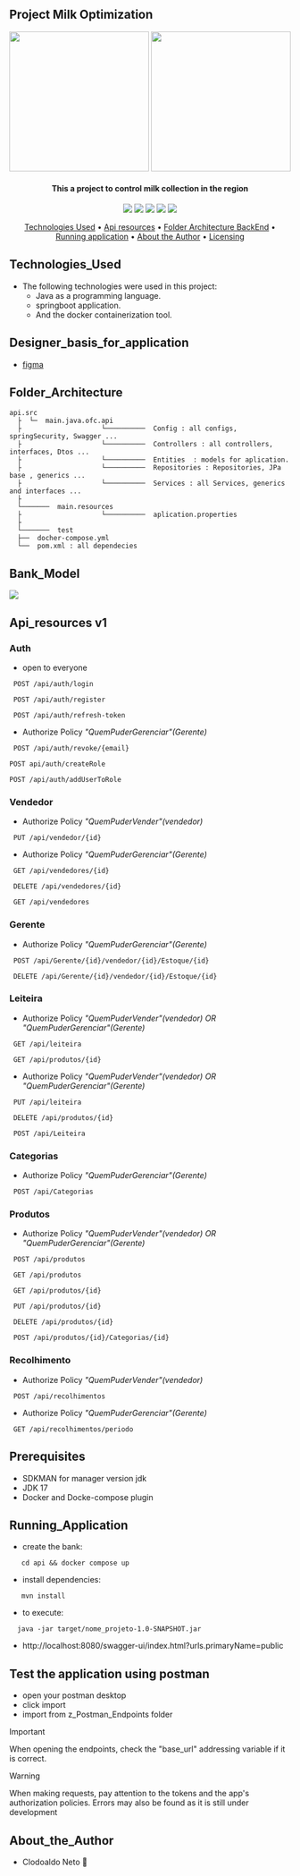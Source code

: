 ## Project Milk Optimization

<div align="center">
  <img src="https://github.com/yt-neto/milkapi/blob/main/docs/img/img1.png" width="250" height="250" />
  <img src="https://github.com/yt-neto/milkapi/blob/main/docs/img/img2.png" width="250" height="250" />
</div>

<h4 align="center">This a project to control milk collection in the region </h4>

<p align="center">
<img src="https://sonarcloud.io/api/project_badges/measure?project=yt-neto_milkapi&metric=alert_status">
<img src="https://sonarcloud.io/api/project_badges/measure?project=yt-neto_milkapi&metric=coverage">
<img src="https://sonarcloud.io/api/project_badges/measure?project=yt-neto_milkapi&metric=duplicated_lines_density">
<img src="https://sonarcloud.io/api/project_badges/measure?project=yt-neto_milkapi&metric=security_rating">
<img src="https://sonarcloud.io/api/project_badges/measure?project=yt-neto_milkapi&metric=sqale_index">
</p>

<p align="center">
    <a href="#Technologies_Used">Technologies Used</a> •
    <a href="#Api_resources">Api resources</a> •
    <a href="#Folder_Architecture">Folder Architecture BackEnd</a> •
    <a href="#Running_Application">Running application</a> •
    <a href="#About_the_Author">About the Author</a> •
    <a href="https://github.com/neto-works/estocaria_ponto_net/blob/main/LICENSE">Licensing</a>
</p>

## Technologies_Used

- The following technologies were used in this project:
    - Java as a programming language.
    - springboot application.
    - And the docker containerization tool.

## Designer_basis_for_application

- [figma](https://www.figma.com/design/ooRHKTooPN2Bmo1K2cyW4P/Expo-App-Icon-%26-Splash-(Community)?node-id=0-1&t=gWTvCbz6Vk0Pkxlx-1)

## Folder_Architecture
```
api.src
  ├  └─  main.java.ofc.api
  ├                    └──────────  Config : all configs, springSecurity, Swagger ...
  ├                    └──────────  Controllers : all controllers, interfaces, Dtos ...
  ├                    └──────────  Entities  : models for aplication.
  ├                    └──────────  Repositories : Repositories, JPa base , generics ...
  ├                    └──────────  Services : all Services, generics and interfaces ...
  ├  
  └───────  main.resources   
  ├                    └──────────  aplication.properties
  ├  
  └───────  test
  ├──  docher-compose.yml
  └──  pom.xml : all dependecies
```

## Bank_Model

<img src="https://github.com/yt-neto/milkapi/blob/main/docs/diagramas/banco.png" />

## Api_resources v1

### Auth 

- open to everyone
 ```http
  POST /api/auth/login
 ```
 ```http
  POST /api/auth/register
 ```
 ```http
  POST /api/auth/refresh-token
 ```
- Authorize Policy _"QuemPuderGerenciar"(Gerente)_

 ```http
  POST /api/auth/revoke/{email}
 ```
   ```http
  POST api/auth/createRole
 ```
   ```http
  POST /api/auth/addUserToRole
 ```

### Vendedor

- Authorize Policy _"QuemPuderVender"(vendedor)_

 ```http
  PUT /api/vendedor/{id}
 ```
- Authorize Policy _"QuemPuderGerenciar"(Gerente)_

 ```http
  GET /api/vendedores/{id}
 ```
 ```http
  DELETE /api/vendedores/{id}
 ```
 ```http
  GET /api/vendedores
 ```

### Gerente

- Authorize Policy _"QuemPuderGerenciar"(Gerente)_

 ```http
  POST /api/Gerente/{id}/vendedor/{id}/Estoque/{id}
 ```
 ```http
  DELETE /api/Gerente/{id}/vendedor/{id}/Estoque/{id}
 ```

### Leiteira

- Authorize Policy _"QuemPuderVender"(vendedor) OR "QuemPuderGerenciar"(Gerente)_

 ```http
  GET /api/leiteira
 ```
 ```http
  GET /api/produtos/{id}
 ```
- Authorize Policy _"QuemPuderVender"(vendedor) OR "QuemPuderGerenciar"(Gerente)_

 ```http
  PUT /api/leiteira
 ```
 ```http
  DELETE /api/produtos/{id}
 ```
 ```http
  POST /api/Leiteira
 ```

### Categorias

- Authorize Policy _"QuemPuderGerenciar"(Gerente)_

 ```http
  POST /api/Categorias
 ```

### Produtos

- Authorize Policy _"QuemPuderVender"(vendedor) OR "QuemPuderGerenciar"(Gerente)_

 ```http
  POST /api/produtos
 ```
 ```http
  GET /api/produtos
 ```
 ```http
  GET /api/produtos/{id}
 ```
 ```http
  PUT /api/produtos/{id}
 ```
 ```http
  DELETE /api/produtos/{id}
 ```
 ```http
  POST /api/produtos/{id}/Categorias/{id}
 ```

### Recolhimento

- Authorize Policy _"QuemPuderVender"(vendedor)_
 ```http
  POST /api/recolhimentos
 ```
- Authorize Policy _"QuemPuderGerenciar"(Gerente)_
 ```http
  GET /api/recolhimentos/periodo
 ```

## Prerequisites

- SDKMAN for manager version jdk
- JDK 17
- Docker and Docke-compose plugin

## Running_Application

- create the bank:
 ```
    cd api && docker compose up
 ```

- install dependencies:
 ```
    mvn install

 ```

- to execute:
```
  java -jar target/nome_projeto-1.0-SNAPSHOT.jar
```

- http://localhost:8080/swagger-ui/index.html?urls.primaryName=public

## Test the application using postman

- open your postman desktop
- click import
- import from z_Postman_Endpoints folder

> [!IMPORTANT]
> When opening the endpoints, check the "base_url" addressing variable if it is correct.

> [!WARNING]
> When making requests, pay attention to the tokens and the app's authorization policies. Errors may also be found as it is still under development


## About_the_Author
- Clodoaldo Neto :call_me_hand:
